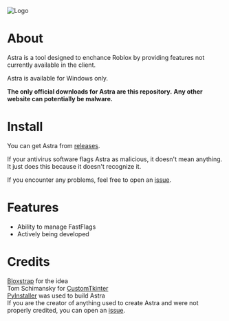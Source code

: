 ![Logo](https://github.com/user-attachments/assets/c18d344c-fe85-4c50-ab2b-8b7f894d438e)


# About

Astra is a tool designed to enchance Roblox by providing features not currently available in the client.

Astra is available for Windows only.

**The only official downloads for Astra are this repository.**
**Any other website can potentially be malware.**

# Install

You can get Astra from [releases](https://github.com/itstheguy4873/Astra/releases).

If your antivirus software flags Astra as malicious, it doesn't mean anything. It just does this because it doesn't recognize it.

If you encounter any problems, feel free to open an [issue](https://github.com/itstheguy4873/Astra/issues).

# Features

* Ability to manage FastFlags
* Actively being developed

# Credits

[Bloxstrap](https://github.com/bloxstraplabs/bloxstrap/) for the idea\
Tom Schimansky for [CustomTkinter](https://github.com/TomSchimansky/CustomTkinter)\
[PyInstaller](https://pyinstaller.org/) was used to build Astra\
If you are the creator of anything used to create Astra and were not properly credited, you can open an [issue](https://github.com/itstheguy4873/restrap/issues).

